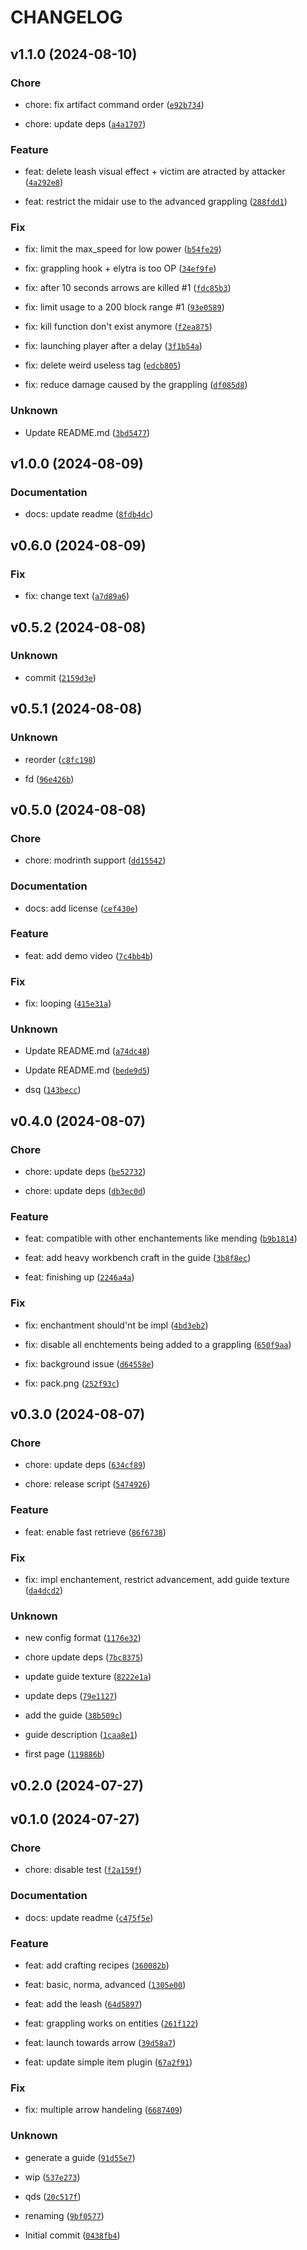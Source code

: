 # CHANGELOG



## v1.1.0 (2024-08-10)

### Chore

* chore: fix artifact command order ([`e92b734`](https://github.com/edayot/grappling_hook/commit/e92b734ed8ca8469799fac6036edddbcb44cbe0d))

* chore: update deps ([`a4a1707`](https://github.com/edayot/grappling_hook/commit/a4a1707fcf03a6f004a694a160df433eb55e05e2))

### Feature

* feat: delete leash visual effect + victim are atracted by attacker ([`4a292e8`](https://github.com/edayot/grappling_hook/commit/4a292e8c160b3cfebad7058fe8757a4d09897f3d))

* feat: restrict the midair use to the advanced grappling ([`288fdd1`](https://github.com/edayot/grappling_hook/commit/288fdd153c2b23516b7a084ef6f107015507f680))

### Fix

* fix: limit the max_speed for low power ([`b54fe29`](https://github.com/edayot/grappling_hook/commit/b54fe293bb64b1b0c5e463bfabaf9ff7f4df6428))

* fix: grappling hook + elytra is too OP ([`34ef9fe`](https://github.com/edayot/grappling_hook/commit/34ef9feddf0ef6c6b70b2b05320a370bd2e50255))

* fix: after 10 seconds arrows are killed #1 ([`fdc85b3`](https://github.com/edayot/grappling_hook/commit/fdc85b39683bdcc584a83bc3f9e2b851da5bfb54))

* fix: limit usage to a 200 block range #1 ([`93e0589`](https://github.com/edayot/grappling_hook/commit/93e0589f798fc91d2cf07929bd29164a623a67c6))

* fix: kill function don&#39;t exist anymore ([`f2ea875`](https://github.com/edayot/grappling_hook/commit/f2ea875d4e1cc600e8be0a6f10434ed619042750))

* fix: launching player after a delay ([`3f1b54a`](https://github.com/edayot/grappling_hook/commit/3f1b54add6f2ab48f6ee74342e086a01e5b6387f))

* fix: delete weird useless tag ([`edcb805`](https://github.com/edayot/grappling_hook/commit/edcb80599b72d52484e74dc40f4d66e2743d04f9))

* fix: reduce damage caused by the grappling ([`df085d8`](https://github.com/edayot/grappling_hook/commit/df085d88f41cb6392bcc7cadc10717bcda6ef11c))

### Unknown

* Update README.md ([`3bd5477`](https://github.com/edayot/grappling_hook/commit/3bd5477c06fec44a1fd77ba145a850b826391bdd))


## v1.0.0 (2024-08-09)

### Documentation

* docs: update readme ([`8fdb4dc`](https://github.com/edayot/grappling_hook/commit/8fdb4dc5a373f6a562b275308eecc8658440f42d))


## v0.6.0 (2024-08-09)

### Fix

* fix: change text ([`a7d89a6`](https://github.com/edayot/grappling_hook/commit/a7d89a6763c70d27efa46b03d77108692b06f74f))


## v0.5.2 (2024-08-08)

### Unknown

* commit ([`2159d3e`](https://github.com/edayot/grappling_hook/commit/2159d3e9e151b5c836bd29573e397be2247499c0))


## v0.5.1 (2024-08-08)

### Unknown

* reorder ([`c8fc198`](https://github.com/edayot/grappling_hook/commit/c8fc198aa61933c2096e5cef4aa782e532a2ad7f))

* fd ([`96e426b`](https://github.com/edayot/grappling_hook/commit/96e426bfee29fad3bc2057c4596f38e514b73884))


## v0.5.0 (2024-08-08)

### Chore

* chore: modrinth support ([`dd15542`](https://github.com/edayot/grappling_hook/commit/dd155422a016c7de8b70679633cc2911f33025de))

### Documentation

* docs: add license ([`cef430e`](https://github.com/edayot/grappling_hook/commit/cef430e3c3aa408b03f63366118646ad17bcfe09))

### Feature

* feat: add demo video ([`7c4bb4b`](https://github.com/edayot/grappling_hook/commit/7c4bb4be956ad46f4e973245504e4696855740a2))

### Fix

* fix: looping ([`415e31a`](https://github.com/edayot/grappling_hook/commit/415e31abfa7be46a01cfe823046683fe490369b0))

### Unknown

* Update README.md ([`a74dc48`](https://github.com/edayot/grappling_hook/commit/a74dc48eca80f0adc7cbca4bcd31332b9b690629))

* Update README.md ([`bede9d5`](https://github.com/edayot/grappling_hook/commit/bede9d55ca9352d4e6b912d5b9540526c96558dc))

* dsq ([`143becc`](https://github.com/edayot/grappling_hook/commit/143becc7744a94f5066ad69c019e40af810670df))


## v0.4.0 (2024-08-07)

### Chore

* chore: update deps ([`be52732`](https://github.com/edayot/grappling_hook/commit/be52732b8ea5a1f84239d59ffef4e2af9eb14de3))

* chore: update deps ([`db3ec0d`](https://github.com/edayot/grappling_hook/commit/db3ec0dd611d90a9066152fa7901f0446d3903f4))

### Feature

* feat: compatible with other enchantements like mending ([`b9b1814`](https://github.com/edayot/grappling_hook/commit/b9b1814280d55e7e677c13a9dd014692a9b4a01c))

* feat: add heavy workbench craft in the guide ([`3b8f8ec`](https://github.com/edayot/grappling_hook/commit/3b8f8ec8959d734b01772ff29c9efd903ecefe24))

* feat: finishing up ([`2246a4a`](https://github.com/edayot/grappling_hook/commit/2246a4a1aaadf5a48fb720448dd764575eb981e8))

### Fix

* fix: enchantment should&#39;nt be impl ([`4bd3eb2`](https://github.com/edayot/grappling_hook/commit/4bd3eb2f4dbc287ad12082cab34625d82c015a0c))

* fix: disable all enchtements being added to a grappling ([`650f9aa`](https://github.com/edayot/grappling_hook/commit/650f9aae05343528734428fdcd39ef7b872cfaa2))

* fix: background issue ([`d64558e`](https://github.com/edayot/grappling_hook/commit/d64558ee107c3c2f1785457830d15df965f49a0f))

* fix: pack.png ([`252f93c`](https://github.com/edayot/grappling_hook/commit/252f93c4f4926374596bc5eaf733920a82459190))


## v0.3.0 (2024-08-07)

### Chore

* chore: update deps ([`634cf89`](https://github.com/edayot/grappling_hook/commit/634cf89395586aab3a2fa1bb9ce61393f38baeeb))

* chore: release script ([`5474926`](https://github.com/edayot/grappling_hook/commit/5474926d8371b8ba15f45413c2b5624ce5aef49b))

### Feature

* feat: enable fast retrieve ([`86f6738`](https://github.com/edayot/grappling_hook/commit/86f67388e6442e92e5573d78b7c7adaa54a311bb))

### Fix

* fix: impl enchantement, restrict advancement, add guide texture ([`da4dcd2`](https://github.com/edayot/grappling_hook/commit/da4dcd23b961424aacaf70431051d68a2971c860))

### Unknown

* new config format ([`1176e32`](https://github.com/edayot/grappling_hook/commit/1176e32e44183c79f2b9e9e7814ebf02264c0ed6))

* chore update deps ([`7bc8375`](https://github.com/edayot/grappling_hook/commit/7bc83752805a36b39511b2df0b5fd3925bbbc455))

* update guide texture ([`8222e1a`](https://github.com/edayot/grappling_hook/commit/8222e1a6cc703f3b2e4658a410a4284c75a2d765))

* update deps ([`79e1127`](https://github.com/edayot/grappling_hook/commit/79e11276582e3ce32e0b507be9b1864fd425054d))

* add the guide ([`38b509c`](https://github.com/edayot/grappling_hook/commit/38b509cef4d60ec6aa8c0b5828680432d871e44e))

* guide description ([`1caa8e1`](https://github.com/edayot/grappling_hook/commit/1caa8e12a9f6df0102a10bb3327ad3eb4b8d0ddb))

* first page ([`119886b`](https://github.com/edayot/grappling_hook/commit/119886b143638078f56050752a0dfb30da444792))


## v0.2.0 (2024-07-27)


## v0.1.0 (2024-07-27)

### Chore

* chore: disable test ([`f2a159f`](https://github.com/edayot/grappling_hook/commit/f2a159fea14faa7baf264a7ff93801efc7819035))

### Documentation

* docs: update readme ([`c475f5e`](https://github.com/edayot/grappling_hook/commit/c475f5ebae8fb2fb49479285812c0cc2056cea9c))

### Feature

* feat: add crafting recipes ([`360082b`](https://github.com/edayot/grappling_hook/commit/360082b74d808000acadf20e6babe76ec1feb6da))

* feat: basic, norma, advanced ([`1305e00`](https://github.com/edayot/grappling_hook/commit/1305e0067f18e66cc7d74a48f32ae8c5fa592ea1))

* feat: add the leash ([`64d5897`](https://github.com/edayot/grappling_hook/commit/64d58970d12382bca1bde34f776664e3913cf6d6))

* feat: grappling works on entities ([`261f122`](https://github.com/edayot/grappling_hook/commit/261f122c73a3d5d5927952ead77e7b127331a515))

* feat: launch towards arrow ([`39d58a7`](https://github.com/edayot/grappling_hook/commit/39d58a7ed9ced5cc82125b4727d20e6d600a8aa2))

* feat: update simple item plugin ([`67a2f91`](https://github.com/edayot/grappling_hook/commit/67a2f91470cdfc19c561b2664497b077852937aa))

### Fix

* fix: multiple arrow handeling ([`6687409`](https://github.com/edayot/grappling_hook/commit/6687409ad844dfbd680caae5c715c3483a97cc5c))

### Unknown

* generate a guide ([`91d55e7`](https://github.com/edayot/grappling_hook/commit/91d55e725bbcf90fb6dcb7bc54a5c1055a5ee315))

* wip ([`537e273`](https://github.com/edayot/grappling_hook/commit/537e273c91867b2c6c6b58de5aa0a552cd75e1b1))

* qds ([`20c517f`](https://github.com/edayot/grappling_hook/commit/20c517fae9d1e4a6b88e1f1fbd838e9407ba5f32))

* renaming ([`9bf0577`](https://github.com/edayot/grappling_hook/commit/9bf05776d298635177ab74df1c3603f96ca637a4))

* Initial commit ([`0438fb4`](https://github.com/edayot/grappling_hook/commit/0438fb47cc35f5dd639a77d138ddbf8323b748b8))
